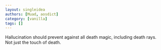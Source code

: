 ```yaml
---
layout: singleidea
authors: [Muad, aosdict]
category: [vanilla]
tags: []
---
```

Hallucination should prevent against all death magic, including death rays. Not just the touch of death.
